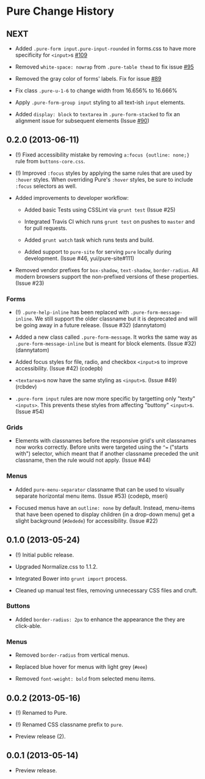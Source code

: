 Pure Change History
===================

NEXT
----

* Added `.pure-form input.pure-input-rounded` in forms.css to have more specificity for `<input>`s [#109](https://github.com/yui/pure/issues/109)

* Removed `white-space: nowrap` from `.pure-table thead` to fix issue [#95](https://github.com/yui/pure/issues/95)

* Removed the gray color of forms' labels. Fix for issue [#89](https://github.com/yui/pure/issues/89)

* Fix class `.pure-u-1-6` to change width from 16.656% to 16.666%

* Apply `.pure-form-group input` styling to all text-ish `input` elements.

* Added `display: block` to `textarea` in `.pure-form-stacked` to fix an
  alignment issue for subsequent elements (Issue [#90](https://github.com/yui/pure/issues/90))


0.2.0 (2013-06-11)
------------------

* (!) Fixed accessibility mistake by removing `a:focus {outline: none;}` rule
  from `buttons-core.css`.

* (!) Improved `:focus` styles by applying the same rules that are used by
  `:hover` styles. When overriding Pure's `:hover` styles, be sure to include
  `:focus` selectors as well.

* Added improvements to developer workflow:

    * Added basic Tests using CSSLint via `grunt test` (Issue #25)

    * Integrated Travis CI which runs `grunt test` on pushes to `master` and for
      pull requests.

    * Added `grunt watch` task which runs tests and build.

    * Added support to `pure-site` for serving `pure` locally during
      development. (Issue #46, yui/pure-site#111)

* Removed vendor prefixes for `box-shadow`, `text-shadow`, `border-radius`. All
  modern browsers support the non-prefixed versions of these properties.
  (Issue #23)

### Forms

* (!) `.pure-help-inline` has been replaced with `.pure-form-message-inline`. We
  still support the older classname but it is deprecated and will be going away
  in a future release. (Issue #32) (dannytatom)

* Added a new class called `.pure-form-message`. It works the same way as
  `.pure-form-message-inline` but is meant for block elements. (Issue #32)
  (dannytatom)

* Added focus styles for file, radio, and checkbox `<input>`s to improve
  accessibility. (Issue #42) (codepb)

* `<textarea>`s now have the same styling as `<input>`s. (Issue #49) (rcbdev)

* `.pure-form input` rules are now more specific by targetting only "texty"
  `<inputs>`. This prevents these styles from affecting "buttony" `<input>`s.
  (Issue #54)

### Grids

* Elements with classnames before the responsive grid's unit classnames now
  works correctly. Before units were targeted using the `^=` ("starts with")
  selector, which meant that if another classname preceded the unit classname,
  then the rule would not apply. (Issue #44)

### Menus

* Added `pure-menu-separator` classname that can be used to visually
  separate horizontal menu items. (Issue #53) (codepb, mseri)

* Focused menus have an `outline: none` by default. Instead, menu-items that
  have been opened to display children (in a drop-down menu) get a slight
  background (`#dedede`) for accessibility. (Issue #22)


0.1.0 (2013-05-24)
------------------

* (!) Initial public release.

* Upgraded Normalize.css to 1.1.2.

* Integrated Bower into `grunt import` process.

* Cleaned up manual test files, removing unnecessary CSS files and cruft.

### Buttons

* Added `border-radius: 2px` to enhance the appearance the they are click-able.

### Menus

* Removed `border-radius` from vertical menus.

* Replaced blue hover for menus with light grey (`#eee`)

* Removed `font-weight: bold` from selected menu items.


0.0.2 (2013-05-16)
------------------

* (!) Renamed to Pure.

* (!) Renamed CSS classname prefix to `pure`.

* Preview release (2).


0.0.1 (2013-05-14)
------------------

* Preview release.
